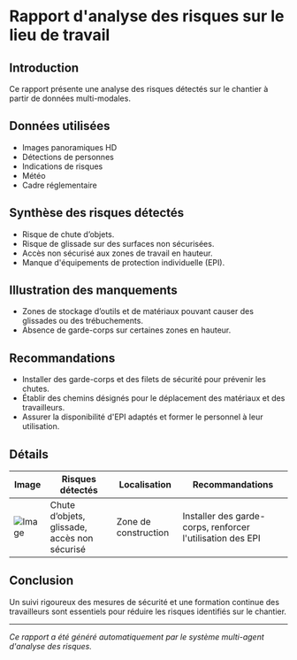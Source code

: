 # Rapport d'analyse des risques sur le lieu de travail

## Introduction
Ce rapport présente une analyse des risques détectés sur le chantier à partir de données multi-modales.

## Données utilisées
- Images panoramiques HD
- Détections de personnes
- Indications de risques
- Météo
- Cadre réglementaire

## Synthèse des risques détectés
- Risque de chute d’objets.
- Risque de glissade sur des surfaces non sécurisées.
- Accès non sécurisé aux zones de travail en hauteur.
- Manque d'équipements de protection individuelle (EPI).

## Illustration des manquements
- Zones de stockage d’outils et de matériaux pouvant causer des glissades ou des trébuchements.
- Absence de garde-corps sur certaines zones en hauteur.

## Recommandations
- Installer des garde-corps et des filets de sécurité pour prévenir les chutes.
- Établir des chemins désignés pour le déplacement des matériaux et des travailleurs.
- Assurer la disponibilité d'EPI adaptés et former le personnel à leur utilisation.

## Détails
| Image | Risques détectés | Localisation | Recommandations |
|-------|------------------|--------------|-----------------|
| ![Image](663121795_a97e76ea-0ff7-429b-a534-673fdb77232f.jpg) | Chute d’objets, glissade, accès non sécurisé | Zone de construction | Installer des garde-corps, renforcer l'utilisation des EPI |

## Conclusion
Un suivi rigoureux des mesures de sécurité et une formation continue des travailleurs sont essentiels pour réduire les risques identifiés sur le chantier.

---
*Ce rapport a été généré automatiquement par le système multi-agent d'analyse des risques.*